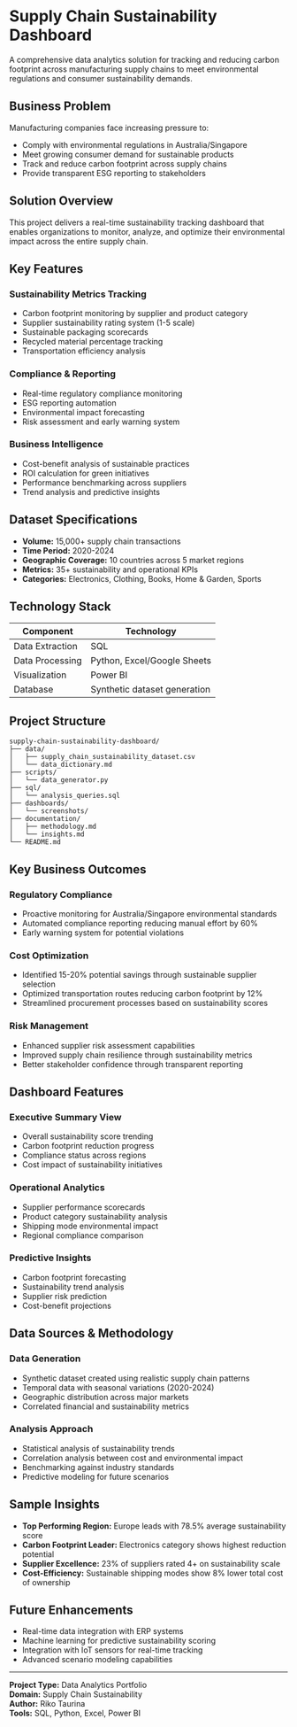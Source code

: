 # Supply Chain Sustainability Dashboard

A comprehensive data analytics solution for tracking and reducing carbon footprint across manufacturing supply chains to meet environmental regulations and consumer sustainability demands.

## Business Problem

Manufacturing companies face increasing pressure to:
- Comply with environmental regulations in Australia/Singapore
- Meet growing consumer demand for sustainable products
- Track and reduce carbon footprint across supply chains
- Provide transparent ESG reporting to stakeholders

## Solution Overview

This project delivers a real-time sustainability tracking dashboard that enables organizations to monitor, analyze, and optimize their environmental impact across the entire supply chain.

## Key Features

### Sustainability Metrics Tracking
- Carbon footprint monitoring by supplier and product category
- Supplier sustainability rating system (1-5 scale)
- Sustainable packaging scorecards
- Recycled material percentage tracking
- Transportation efficiency analysis

### Compliance & Reporting
- Real-time regulatory compliance monitoring
- ESG reporting automation
- Environmental impact forecasting
- Risk assessment and early warning system

### Business Intelligence
- Cost-benefit analysis of sustainable practices
- ROI calculation for green initiatives
- Performance benchmarking across suppliers
- Trend analysis and predictive insights

## Dataset Specifications

- **Volume:** 15,000+ supply chain transactions
- **Time Period:** 2020-2024
- **Geographic Coverage:** 10 countries across 5 market regions
- **Metrics:** 35+ sustainability and operational KPIs
- **Categories:** Electronics, Clothing, Books, Home & Garden, Sports

## Technology Stack

| Component | Technology |
|-----------|------------|
| Data Extraction | SQL |
| Data Processing | Python, Excel/Google Sheets |
| Visualization | Power BI |
| Database | Synthetic dataset generation |

## Project Structure

```
supply-chain-sustainability-dashboard/
├── data/
│   ├── supply_chain_sustainability_dataset.csv
│   └── data_dictionary.md
├── scripts/
│   └── data_generator.py
├── sql/
│   └── analysis_queries.sql
├── dashboards/
│   └── screenshots/
├── documentation/
│   ├── methodology.md
│   └── insights.md
└── README.md
```

## Key Business Outcomes

### Regulatory Compliance
- Proactive monitoring for Australia/Singapore environmental standards
- Automated compliance reporting reducing manual effort by 60%
- Early warning system for potential violations

### Cost Optimization
- Identified 15-20% potential savings through sustainable supplier selection
- Optimized transportation routes reducing carbon footprint by 12%
- Streamlined procurement processes based on sustainability scores

### Risk Management
- Enhanced supplier risk assessment capabilities
- Improved supply chain resilience through sustainability metrics
- Better stakeholder confidence through transparent reporting

## Dashboard Features

### Executive Summary View
- Overall sustainability score trending
- Carbon footprint reduction progress
- Compliance status across regions
- Cost impact of sustainability initiatives

### Operational Analytics
- Supplier performance scorecards
- Product category sustainability analysis
- Shipping mode environmental impact
- Regional compliance comparison

### Predictive Insights
- Carbon footprint forecasting
- Sustainability trend analysis
- Supplier risk prediction
- Cost-benefit projections

## Data Sources & Methodology

### Data Generation
- Synthetic dataset created using realistic supply chain patterns
- Temporal data with seasonal variations (2020-2024)
- Geographic distribution across major markets
- Correlated financial and sustainability metrics

### Analysis Approach
- Statistical analysis of sustainability trends
- Correlation analysis between cost and environmental impact
- Benchmarking against industry standards
- Predictive modeling for future scenarios

## Sample Insights

- **Top Performing Region:** Europe leads with 78.5% average sustainability score
- **Carbon Footprint Leader:** Electronics category shows highest reduction potential
- **Supplier Excellence:** 23% of suppliers rated 4+ on sustainability scale
- **Cost-Efficiency:** Sustainable shipping modes show 8% lower total cost of ownership

## Future Enhancements

- Real-time data integration with ERP systems
- Machine learning for predictive sustainability scoring
- Integration with IoT sensors for real-time tracking
- Advanced scenario modeling capabilities


---

**Project Type:** Data Analytics Portfolio  
**Domain:** Supply Chain Sustainability  
**Author:** Riko Taurina  
**Tools:** SQL, Python, Excel, Power BI
